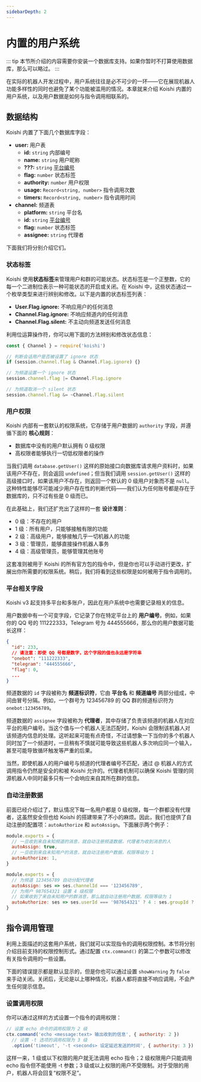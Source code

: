 ```yaml
---
sidebarDepth: 2
---
```


# 内置的用户系统

::: tip
本节所介绍的内容需要你安装一个数据库支持。如果你暂时不打算使用数据库，那么可以略过。
:::

在实际的机器人开发过程中，用户系统往往是必不可少的一环——它在展现机器人功能多样性的同时也避免了某个功能被滥用的情况。本章就来介绍 Koishi 内置的用户系统，以及用户数据是如何与指令调用相联系的。

## 数据结构

Koishi 内置了下面几个数据库字段：

- **user:** 用户表
  - **id:** `string` 内部编号
  - **name:** `string` 用户昵称
  - **???:** `string` [平台编号](#平台相关字段)
  - **flag:** `number` 状态标签
  - **authority:** `number` 用户权限
  - **usage:** `Record<string, number>` 指令调用次数
  - **timers:** `Record<string, number>` 指令调用时间
- **channel:** 频道表
  - **platform:** `string` 平台名
  - **id:** `string` [平台编号](#平台相关字段)
  - **flag:** `number` 状态标签
  - **assignee:** `string` 代理者

下面我们将分别介绍它们。

### 状态标签

Koishi 使用**状态标签**来管理用户和群的可能状态。状态标签是一个正整数，它的每一个二进制位表示一种可能状态的开启或关闭。在 Koishi 中，这些状态通过一个枚举类型来进行辨别和修改。以下是内置的状态标签列表：

- **User.Flag.ignore:** 不响应用户的任何消息
- **Channel.Flag.ignore:** 不响应频道内的任何消息
- **Channel.Flag.silent:** 不主动向频道发送任何消息

利用位运算操作符，你可以用下面的方法辨别和修改状态信息：

```js
const { Channel } = require('koishi')

// 判断会话用户是否被设置了 ignore 状态
if (session.channel.flag & Channel.Flag.ignore) {}

// 为频道设置一个 ignore 状态
session.channel.flag |= Channel.Flag.ignore

// 为频道取消一个 silent 状态
session.channel.flag &= ~Channel.Flag.silent
```

### 用户权限

Koishi 内部有一套默认的权限系统，它存储于用户数据的 `authority` 字段，并遵循下面的 **核心规则**：

- 数据库中没有的用户默认拥有 0 级权限
- 高权限者能够执行一切低权限者的操作

当我们调用 `database.getUser()` 这样的原始接口向数据库请求用户资料时，如果该用户不存在，则会返回 `undefined`；但当我们调用 `session.getUser()` 这样的高级接口时，如果该用户不存在，则返回一个默认的 0 级用户对象而不是 `null`。这种特性能够尽可能减少用户存在性的判断代码——我们认为任何账号都是存在于数据库的，只不过有些是 0 级而已。

在此基础上，我们还扩充出了这样的一套 **设计准则**：

- 0 级：不存在的用户
- 1 级：所有用户，只能够接触有限的功能
- 2 级：高级用户，能够接触几乎一切机器人的功能
- 3 级：管理员，能够直接操作机器人事务
- 4 级：高级管理员，能够管理其他账号

这套准则被用于 Koishi 的所有官方包的指令中，但是你也可以手动进行更改，扩展出你所需要的权限系统。稍后，我们将看到这些权限是如何被用于指令调用的。

### 平台相关字段

Koishi v3 起支持多平台和多账户，因此在用户系统中也需要记录相关的信息。

用户数据中有一个可变字段，它记录了你在特定平台上的 **用户编号**。例如，如果你的 QQ 号的 111222333，Telegram 号为 444555666，那么你的用户数据可能长这样：

```json
{
  "id": 233,
  // 请注意：即使 QQ 号都是数字，这个字段的值也永远是字符串
  "onebot": "111222333",
  "telegram": "444555666",
  "flag": 0,
  ...
}
```

频道数据的 `id` 字段被称为 **频道标识符**，它由 **平台名** 和 **频道编号** 两部分组成，中间由冒号分隔。例如，一个群号为 123456789 的 QQ 群的频道标识符为 `onebot:123456789`。

频道数据的 `assignee` 字段被称为 **代理者**，其中存储了负责该频道的机器人在对应平台的用户编号。当这个值与一个机器人无法匹配时，Koishi 会限制该机器人对该频道内信息的处理。这听起来可能有点奇怪，不过请想象一下当你的多个机器人同时加了一个频道时，一旦稍有不慎就可能导致这些机器人多次响应同一个输入，甚至可能导致循环触发等严重的后果。

当然，即使机器人的用户编号与频道的代理者编号不匹配，通过 @ 机器人的方式调用指令仍然是安全的和被 Koishi 允许的。代理者机制可以确保 Koishi 管理的同源机器人中同时最多只有一个会响应来自其所在群的信息。

### 自动注册数据

前面已经介绍过了，默认情况下每一名用户都是 0 级权限，每一个群都没有代理者，这虽然安全但也给 Koishi 的搭建带来了不小的麻烦。因此，我们也提供了自动注册的配置项：`autoAuthorize` 和 `autoAssign`。下面展示两个例子：

```js title=koishi.config.js
module.exports = {
  // 一旦收到来自未知频道的消息，就自动注册频道数据，代理者为收到消息的人
  autoAssign: true,
  // 一旦收到来自未知用户的消息，就自动注册用户数据，权限等级为 1
  autoAuthorize: 1,
}
```

```js title=koishi.config.js
module.exports = {
  // 为频道 123456789 自动分配代理者
  autoAssign: ses => ses.channelId === '123456789',
  // 为用户 987654321 设置 4 级权限
  // 如果收到了来自未知用户的群消息，那么就自动注册用户数据，权限等级为 1
  autoAuthorize: ses => ses.userId === '987654321' ? 4 : ses.groupId ? 1 : 0,
}
```

## 指令调用管理

利用上面描述的这套用户系统，我们就可以实现指令的调用权限控制。本节将分别介绍目前支持的权限控制形式。通过配置 `ctx.command()` 的第二个参数可以修改有关指令调用的一些设置。

下面的错误提示都是默认显示的，但是你也可以通过设置 `showWarning` 为 `false` 来手动关闭。关闭后，无论是以上哪种情况，机器人都将直接不响应调用，不会产生任何提示信息。

### 设置调用权限

你可以通过这样的方式设置一个指令的调用权限：

```js
// 设置 echo 命令的调用权限为 2 级
ctx.command('echo <message:text> 输出收到的信息', { authority: 2 })
  // 设置 -t 选项的调用权限为 3 级
  .option('timeout', '-t <seconds> 设定延迟发送的时间', { authority: 3 })
```

这样一来，1 级或以下权限的用户就无法调用 echo 指令；2 级权限用户只能调用 echo 指令但不能使用 -t 参数；3 级或以上权限的用户不受限制。对于受限的用户，机器人将会回复“权限不足”。
